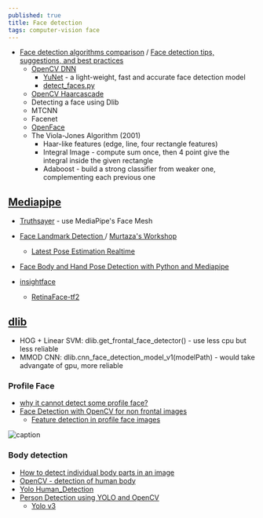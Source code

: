 ```yaml
---
published: true
title: Face detection
tags: computer-vision face
---
```

- [Face detection algorithms comparison](http://datahacker.rs/017-face-detection-algorithms-comparison/) / [Face detection tips, suggestions, and best practices](https://pyimagesearch.com/2021/04/26/face-detection-tips-suggestions-and-best-practices/)
    - [OpenCV DNN](https://pyimagesearch.com/2018/02/26/face-detection-with-opencv-and-deep-learning/)
		- [YuNet](https://github.com/opencv/opencv_zoo/tree/master/models/face_detection_yunet) - a light-weight, fast and accurate face detection model
        - [detect_faces.py](https://github.com/sr6033/face-detection-with-OpenCV-and-DNN/blob/master/detect_faces.py)
	- [OpenCV Haarcascade](https://www.superdatascience.com/blogs/opencv-face-detection)
    - Detecting a face using Dlib
    - MTCNN
    - Facenet
    - [OpenFace](https://cmusatyalab.github.io/openface/)
    - The Viola-Jones Algorithm (2001)
    	- Haar-like features (edge, line, four rectangle features)
		- Integral Image - compute sum once, then 4 point give the integral inside the given rectangle
        - Adaboost - build a strong classifier from weaker one, complementing each previous one
    

## [Mediapipe](https://google.github.io/mediapipe/)
- [Truthsayer](https://github.com/everythingishacked/Truthsayer) - use  MediaPipe's Face Mesh

- [Face Landmark Detection ](https://www.youtube.com/watch?v=V9bzew8A1tc) / [Murtaza's Workshop](https://www.youtube.com/c/MurtazasWorkshopRoboticsandAI/videos)
	- [Latest Pose Estimation Realtime ](https://www.youtube.com/watch?v=brwgBf6VB0I)

- [Face Body and Hand Pose Detection with Python and Mediapipe](https://www.youtube.com/watch?v=pG4sUNDOZFg)

- [insightface](https://github.com/deepinsight/insightface)
	- [RetinaFace-tf2](https://github.com/StanislasBertrand/RetinaFace-tf2)

## [dlib](https://www.pyimagesearch.com/2021/04/19/face-detection-with-dlib-hog-and-cnn/)
- HOG + Linear SVM: dlib.get_frontal_face_detector() - use less cpu but less reliable
- MMOD CNN: dlib.cnn_face_detection_model_v1(modelPath) - would take advangate of gpu, more reliable

### Profile Face

- [why it cannot detect some profile face?](https://answers.opencv.org/question/204685/why-it-cannot-detect-some-profile-face/)
- [Face Detection with OpenCV for non frontal images](https://stackoverflow.com/questions/8798670/face-detection-with-opencv-for-non-frontal-images)
	- [Feature detection in profile face images](https://stackoverflow.com/questions/22145565/feature-detection-in-profile-face-images)

![caption](https://raw.githubusercontent.com/deepinsight/insightface/master/resources/facerecognitionfromvideo.PNG) <!-- .element height="50%" width="50% ustify-content="left" -->


### Body detection
- [How to detect individual body parts in an image](https://answers.opencv.org/question/35912/how-to-detect-individual-body-parts-in-an-image/)
- [OpenCV - detection of human body](https://forum.allaboutcircuits.com/threads/opencv-detection-of-human-body.177529/#post-1615311)
- [Yolo  Human_Detection](https://github.com/mike98465/Human_Detection)
- [Person Detection using YOLO and OpenCV](https://www.data-stats.com/person-detection-using-yolo-and-opencv/)
	- [Yolo v3](https://www.youtube.com/watch?v=MPU2HistivI)
